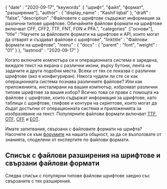 {
  "date" : "2020-09-17",
  "keywords" :[ "шрифт", "файл", "формат", "разширение"],
  "author" : {
    "display_name" : "Kashif Iqbal"
},
  "draft" : "false",
  "description" :"Файловете с шрифтове съдържат информация за различни типове шрифтове. Обичайните файлови формати на шрифтове включват CFF, CFF2, TTF, FNT, FON и PFA.",
  "categories" :["основи"],
  "title" :"Научете за файловите формати на шрифтове и API, които могат да отварят и създават файлове с шрифтове",
  "linktitle" : "Файлови формати на шрифтове",
  "menu" : {
    "docs" : {
      "parent" : "font",
      "weight" : "01"
}
},
  "lastmod" : "2020-09-17"
}

Когато включите компютъра си и операционната система е заредена, виждате текст на екрана с различни икони, върху бутони, лента на задачите и други подобни места. Всеки от тях се показва с различни шрифтове (ако е конфигуриран). Някога чудили ли сте се как операционната система познава различните файлове? Или как приложенията, инсталирани на вашия компютър, изброяват различни типове шрифтове за вашия избор? Всичко това се прави с помощта на файлове с шрифтове, които съдържат информация за шрифтове, като таблици с шрифтове, глифове и контури на скриптове, които могат да бъдат достъпни от операционната система и приложенията за изобразяване на текст. Популярните файлови формати включват [TTF](/bg/font/ttf/), [OTF](/bg/font/otf/), [CFF](/bg/font/cff/) и [EOT](/bg/font/eot/).

Имате запитвания, свързани с файловите формати на шрифта? Насочете се към [форумите](https://forum.fileformat.com/c/font/28) на нашата общност, за да се възползвате от знанията, споделени от експертите по файлови формати.

## Списък с файлови разширения на шрифтове и свързани файлови формати

Следва списък с популярни типове файлови шрифтове заедно със свързаните с тях разширения.

